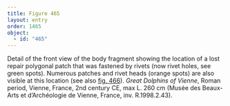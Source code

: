 ```yaml
---
title: Figure 465
layout: entry
order: 1465
object:
  - id: "465"
---
```


Detail of the front view of the body fragment showing the location of a lost repair polygonal patch that was fastened by rivets (now rivet holes, see green spots). Numerous patches and rivet heads (orange spots) are also visible at this location (see also [fig. 466](/visual-atlas/466/)). *Great Dolphins of Vienne*, Roman period, Vienne, France, 2nd century CE, max L. 260 cm (Musée des Beaux-Arts et d’Archéologie de Vienne, France, inv. R.1998.2.43).
